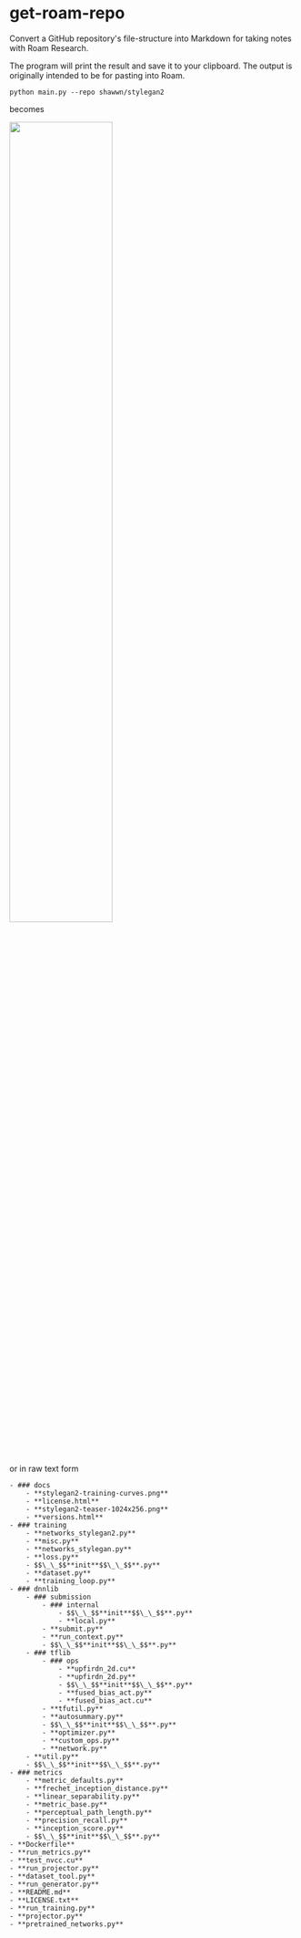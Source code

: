 # get-roam-repo
Convert a GitHub repository's file-structure into Markdown for taking notes with Roam Research.

The program will print the result and save it to your clipboard. The output is originally intended to be for pasting into Roam.

`python main.py --repo shawwn/stylegan2`

becomes

<img src="https://firebasestorage.googleapis.com/v0/b/firescript-577a2.appspot.com/o/imgs%2Fapp%2FNoa%2Fh1ybXwsQDd.png?alt=media&token=29f4481d-74b2-43a2-bd2c-407bfa2c9fba" width="60%">

or in raw text form

```
- ### docs
    - **stylegan2-training-curves.png**
    - **license.html**
    - **stylegan2-teaser-1024x256.png**
    - **versions.html**
- ### training
    - **networks_stylegan2.py**
    - **misc.py**
    - **networks_stylegan.py**
    - **loss.py**
    - $$\_\_$$**init**$$\_\_$$**.py**
    - **dataset.py**
    - **training_loop.py**
- ### dnnlib
    - ### submission
        - ### internal
            - $$\_\_$$**init**$$\_\_$$**.py**
            - **local.py**
        - **submit.py**
        - **run_context.py**
        - $$\_\_$$**init**$$\_\_$$**.py**
    - ### tflib
        - ### ops
            - **upfirdn_2d.cu**
            - **upfirdn_2d.py**
            - $$\_\_$$**init**$$\_\_$$**.py**
            - **fused_bias_act.py**
            - **fused_bias_act.cu**
        - **tfutil.py**
        - **autosummary.py**
        - $$\_\_$$**init**$$\_\_$$**.py**
        - **optimizer.py**
        - **custom_ops.py**
        - **network.py**
    - **util.py**
    - $$\_\_$$**init**$$\_\_$$**.py**
- ### metrics
    - **metric_defaults.py**
    - **frechet_inception_distance.py**
    - **linear_separability.py**
    - **metric_base.py**
    - **perceptual_path_length.py**
    - **precision_recall.py**
    - **inception_score.py**
    - $$\_\_$$**init**$$\_\_$$**.py**
- **Dockerfile**
- **run_metrics.py**
- **test_nvcc.cu**
- **run_projector.py**
- **dataset_tool.py**
- **run_generator.py**
- **README.md**
- **LICENSE.txt**
- **run_training.py**
- **projector.py**
- **pretrained_networks.py**
```
